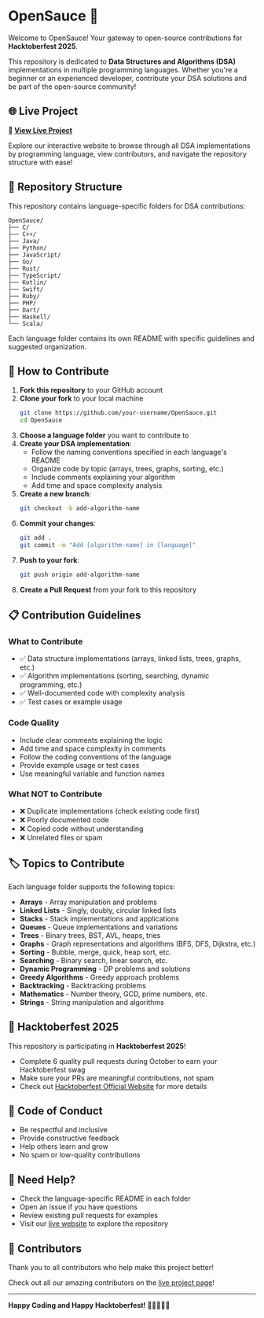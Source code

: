 # OpenSauce 🎃

Welcome to OpenSauce! Your gateway to open-source contributions for **Hacktoberfest 2025**.

This repository is dedicated to **Data Structures and Algorithms (DSA)** implementations in multiple programming languages. Whether you're a beginner or an experienced developer, contribute your DSA solutions and be part of the open-source community!

## 🌐 Live Project

**🔗 [View Live Project](https://opensaucedsarepo.netlify.app/)**

Explore our interactive website to browse through all DSA implementations by programming language, view contributors, and navigate the repository structure with ease!

## 📁 Repository Structure

This repository contains language-specific folders for DSA contributions:

```
OpenSauce/
├── C/
├── C++/
├── Java/
├── Python/
├── JavaScript/
├── Go/
├── Rust/
├── TypeScript/
├── Kotlin/
├── Swift/
├── Ruby/
├── PHP/
├── Dart/
├── Haskell/
└── Scala/
```

Each language folder contains its own README with specific guidelines and suggested organization.

## 🚀 How to Contribute

1. **Fork this repository** to your GitHub account
2. **Clone your fork** to your local machine
   ```bash
   git clone https://github.com/your-username/OpenSauce.git
   cd OpenSauce
   ```
3. **Choose a language folder** you want to contribute to
4. **Create your DSA implementation**:
   - Follow the naming conventions specified in each language's README
   - Organize code by topic (arrays, trees, graphs, sorting, etc.)
   - Include comments explaining your algorithm
   - Add time and space complexity analysis
5. **Create a new branch**:
   ```bash
   git checkout -b add-algorithm-name
   ```
6. **Commit your changes**:
   ```bash
   git add .
   git commit -m "Add [algorithm-name] in [language]"
   ```
7. **Push to your fork**:
   ```bash
   git push origin add-algorithm-name
   ```
8. **Create a Pull Request** from your fork to this repository

## 📋 Contribution Guidelines

### What to Contribute
- ✅ Data structure implementations (arrays, linked lists, trees, graphs, etc.)
- ✅ Algorithm implementations (sorting, searching, dynamic programming, etc.)
- ✅ Well-documented code with complexity analysis
- ✅ Test cases or example usage

### Code Quality
- Include clear comments explaining the logic
- Add time and space complexity in comments
- Follow the coding conventions of the language
- Provide example usage or test cases
- Use meaningful variable and function names

### What NOT to Contribute
- ❌ Duplicate implementations (check existing code first)
- ❌ Poorly documented code
- ❌ Copied code without understanding
- ❌ Unrelated files or spam

## 🏷️ Topics to Contribute

Each language folder supports the following topics:
- **Arrays** - Array manipulation and problems
- **Linked Lists** - Singly, doubly, circular linked lists
- **Stacks** - Stack implementations and applications
- **Queues** - Queue implementations and variations
- **Trees** - Binary trees, BST, AVL, heaps, tries
- **Graphs** - Graph representations and algorithms (BFS, DFS, Dijkstra, etc.)
- **Sorting** - Bubble, merge, quick, heap sort, etc.
- **Searching** - Binary search, linear search, etc.
- **Dynamic Programming** - DP problems and solutions
- **Greedy Algorithms** - Greedy approach problems
- **Backtracking** - Backtracking problems
- **Mathematics** - Number theory, GCD, prime numbers, etc.
- **Strings** - String manipulation and algorithms

## 🌟 Hacktoberfest 2025

This repository is participating in **Hacktoberfest 2025**! 

- Complete 6 quality pull requests during October to earn your Hacktoberfest swag
- Make sure your PRs are meaningful contributions, not spam
- Check out [Hacktoberfest Official Website](https://hacktoberfest.com) for more details

## 📝 Code of Conduct

- Be respectful and inclusive
- Provide constructive feedback
- Help others learn and grow
- No spam or low-quality contributions

## 📧 Need Help?

- Check the language-specific README in each folder
- Open an issue if you have questions
- Review existing pull requests for examples
- Visit our [live website](https://opensaucedsarepo.netlify.app/) to explore the repository

## 🎉 Contributors

Thank you to all contributors who help make this project better!

Check out all our amazing contributors on the [live project page](https://opensaucedsarepo.netlify.app/)!

---

**Happy Coding and Happy Hacktoberfest! 🎃👨‍💻👩‍💻**
